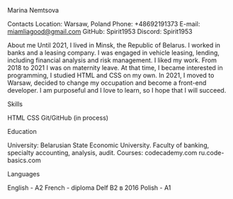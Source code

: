 Marina Nemtsova


Contacts
Location: Warsaw, Poland
Phone: +48692191373
E-mail: miamliagood@gmail.com
GitHub: Spirit1953
Discord: Spirit1953


About  me
Until 2021, I lived in Minsk, the Republic of Belarus. 
I worked in banks and a leasing company. I was engaged in vehicle leasing, lending, including financial analysis and risk management. I liked my work. 
From 2018 to 2021 I was on maternity leave. At that time, I became interested in programming, I studied HTML and CSS on my own. In 2021, I moved to Warsaw, decided to change my occupation and become a front-end developer. 
I am purposeful and I love to learn, so I hope that I will succeed.


Skills

HTML
CSS
Git/GitHub (in process)


Education

University: 
Belarusian State Economic University. Faculty of banking, specialty accounting, analysis, audit.
Courses: 
codecademy.com
ru.code-basics.com


Languages

English - A2 
French - diploma Delf B2 в 2016
Polish - A1
